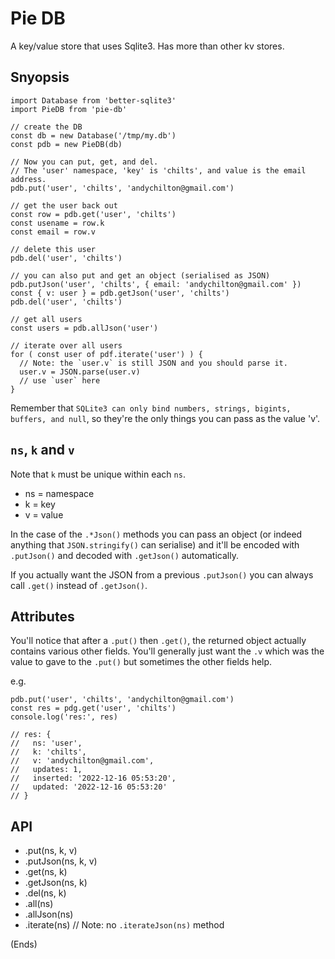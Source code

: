 # Pie DB

A key/value store that uses Sqlite3. Has more than other kv stores.

## Snyopsis

```
import Database from 'better-sqlite3'
import PieDB from 'pie-db'

// create the DB
const db = new Database('/tmp/my.db')
const pdb = new PieDB(db)

// Now you can put, get, and del.
// The 'user' namespace, 'key' is 'chilts', and value is the email address.
pdb.put('user', 'chilts', 'andychilton@gmail.com')

// get the user back out
const row = pdb.get('user', 'chilts')
const usename = row.k
const email = row.v

// delete this user
pdb.del('user', 'chilts')

// you can also put and get an object (serialised as JSON)
pdb.putJson('user', 'chilts', { email: 'andychilton@gmail.com' })
const { v: user } = pdb.getJson('user', 'chilts')
pdb.del('user', 'chilts')

// get all users
const users = pdb.allJson('user')

// iterate over all users
for ( const user of pdf.iterate('user') ) {
  // Note: the `user.v` is still JSON and you should parse it.
  user.v = JSON.parse(user.v)
  // use `user` here
}
```

Remember that `SQLite3 can only bind numbers, strings, bigints, buffers, and
null`, so they're the only things you can pass as the value 'v'.

## `ns`, `k` and `v`

Note that `k` must be unique within each `ns`.

* ns = namespace
* k = key
* v = value

In the case of the `.*Json()` methods you can pass an object (or indeed
anything that `JSON.stringify()` can serialise) and it'll be encoded with
`.putJson()` and decoded with `.getJson()` automatically.

If you actually want the JSON from a previous `.putJson()` you can always call
`.get()` instead of `.getJson()`.

## Attributes

You'll notice that after a `.put()` then `.get()`, the returned object actually
contains various other fields. You'll generally just want the `.v` which was
the value to gave to the `.put()` but sometimes the other fields help.

e.g.

```
pdb.put('user', 'chilts', 'andychilton@gmail.com')
const res = pdg.get('user', 'chilts')
console.log('res:', res)

// res: {
//   ns: 'user',
//   k: 'chilts',
//   v: 'andychilton@gmail.com',
//   updates: 1,
//   inserted: '2022-12-16 05:53:20',
//   updated: '2022-12-16 05:53:20'
// }
```

## API

* .put(ns, k, v)
* .putJson(ns, k, v)
* .get(ns, k)
* .getJson(ns, k)
* .del(ns, k)
* .all(ns)
* .allJson(ns)
* .iterate(ns) // Note: no `.iterateJson(ns)` method

(Ends)
